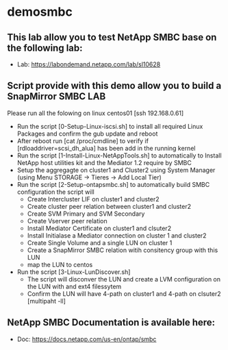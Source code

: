 # demosmbc

This lab allow you to test NetApp SMBC base on the following lab:
------------------------------------------------------------------
- Lab: https://labondemand.netapp.com/lab/sl10628 

Script provide with this demo allow you to build a SnapMirror SMBC LAB
----------------------------------------------------------------------

Please run all the folowing on linux centos01 [ssh 192.168.0.61]
- Run the script [0-Setup-Linux-iscsi.sh] to install all required Linux Packages and confirm the gub update and reboot
- After reboot run [cat /proc/cmdline] to verify if [rdloaddriver=scsi_dh_alua] has been add in the running kernel
- Run the script [1-Install-Linux-NetAppTools.sh] to automatically to Install NetApp host utilities kit and the Mediator 1.2 require by SMBC 
- Setup the aggregagte on cluster1 and Cluster2 using System Manager (using Menu STORAGE -> Tieres -> Add Local Tier)
- Run the script [2-Setup-ontapsmbc.sh] to automatically build SMBC configuration the script will
	- Create Intercluster LIF on cluster1 and cluster2
	- Create cluster peer relation between cluster1 and cluster2
	- Create SVM Primary and SVM Secondary
	- Create Vserver peer relation
	- Install Mediator Certificate on cluster1 and clsuter2
	- Install Initialase a Mediator connection on cluster 1 and cluster2
	- Create Single Volume and a single LUN on cluster 1
	- Create a SnapMirror SMBC relation witih consitency group with this LUN
	- map the LUN to centos
- Run the script [3-Linux-LunDiscover.sh] 
	- The script will disconver the LUN and create a LVM configuration on the LUN with and ext4 filessytem
	- Confirm the LUN will have 4-path on cluster1 and 4-path on clsuter2 [multipaht -ll]


NetApp SMBC Documentation is available here:
--------------------------------------------
- Doc: https://docs.netapp.com/us-en/ontap/smbc

